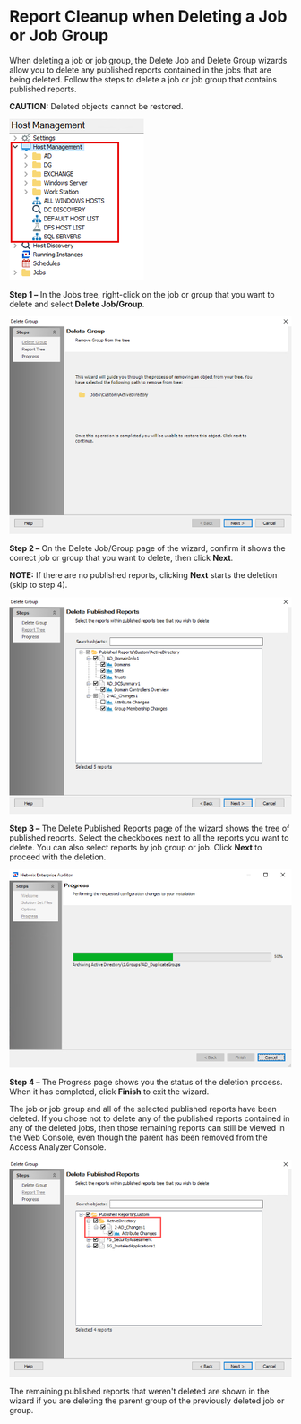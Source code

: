 # Report Cleanup when Deleting a Job or Job Group

When deleting a job or job group, the Delete Job and Delete Group wizards allow you to delete any published reports contained in the jobs that are being deleted. Follow the steps to delete a job or job group that contains published reports.

__CAUTION:__ Deleted objects cannot be restored.

![Delete Group on right-click menu](/static/img/product_docs/accessanalyzer/accessanalyzer/enterpriseauditor/admin/hostmanagement/jobstree.png)

__Step 1 –__ In the Jobs tree, right-click on the job or group that you want to delete and select __Delete Job/Group__.

![Delete Group wizard page](/static/img/product_docs/accessanalyzer/accessanalyzer/enterpriseauditor/admin/report/deletegroup.png)

__Step 2 –__ On the Delete Job/Group page of the wizard, confirm it shows the correct job or group that you want to delete, then click __Next__.

__NOTE:__ If there are no published reports, clicking __Next__ starts the deletion (skip to step 4).

![Delete Published Reports wizard page](/static/img/product_docs/accessanalyzer/accessanalyzer/enterpriseauditor/admin/report/reporttree.png)

__Step 3 –__ The Delete Published Reports page of the wizard shows the tree of published reports. Select the checkboxes next to all the reports you want to delete. You can also select reports by job group or job. Click __Next__ to proceed with the deletion.

![Progress wizard page](/static/img/product_docs/accessanalyzer/accessanalyzer/enterpriseauditor/install/application/upgrade/progress.png)

__Step 4 –__ The Progress page shows you the status of the deletion process. When it has completed, click __Finish__ to exit the wizard.

The job or job group and all of the selected published reports have been deleted. If you chose not to delete any of the published reports contained in any of the deleted jobs, then those remaining reports can still be viewed in the Web Console, even though the parent has been removed from the Access Analyzer Console.

![Delete Published Reports page with a report from previous deletion](/static/img/product_docs/accessanalyzer/accessanalyzer/enterpriseauditor/admin/report/reportfrompreviousdeletion.png)

The remaining published reports that weren't deleted are shown in the wizard if you are deleting the parent group of the previously deleted job or group.
